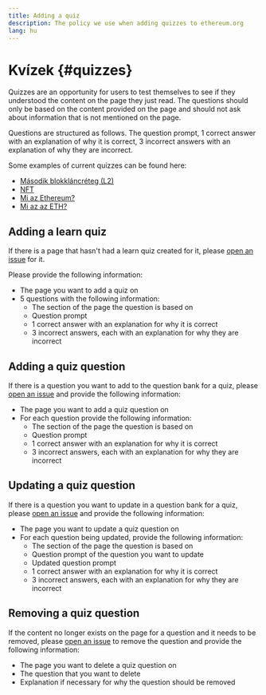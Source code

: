 ```yaml
---
title: Adding a quiz
description: The policy we use when adding quizzes to ethereum.org
lang: hu
---
```


# Kvízek {#quizzes}

Quizzes are an opportunity for users to test themselves to see if they understood the content on the page they just read. The questions should only be based on the content provided on the page and should not ask about information that is not mentioned on the page.

Questions are structured as follows. The question prompt, 1 correct answer with an explanation of why it is correct, 3 incorrect answers with an explanation of why they are incorrect.

Some examples of current quizzes can be found here:

- [Második blokkláncréteg (L2)](/layer-2)
- [NFT](/nft/)
- [Mi az Ethereum?](/what-is-ethereum/)
- [Mi az az ETH?](/eth/)

## Adding a learn quiz

If there is a page that hasn't had a learn quiz created for it, please [open an issue](https://github.com/ethereum/ethereum-org-website/issues/new?assignees=&labels=&template=suggest_quiz.yaml) for it.

Please provide the following information:

- The page you want to add a quiz on
- 5 questions with the following information:
  - The section of the page the question is based on
  - Question prompt
  - 1 correct answer with an explanation for why it is correct
  - 3 incorrect answers, each with an explanation for why they are incorrect

## Adding a quiz question

If there is a question you want to add to the question bank for a quiz, please [open an issue](https://github.com/ethereum/ethereum-org-website/issues/new?assignees=&labels=&template=suggest_quiz.yaml) and provide the following information:

- The page you want to add a quiz question on
- For each question provide the following information:
  - The section of the page the question is based on
  - Question prompt
  - 1 correct answer with an explanation for why it is correct
  - 3 incorrect answers, each with an explanation for why they are incorrect

## Updating a quiz question

If there is a question you want to update in a question bank for a quiz, please [open an issue](https://github.com/ethereum/ethereum-org-website/issues/new?assignees=&labels=&template=suggest_quiz.yaml) and provide the following information:

- The page you want to update a quiz question on
- For each question being updated, provide the following information:
  - The section of the page the question is based on
  - Question prompt of the question you want to update
  - Updated question prompt
  - 1 correct answer with an explanation for why it is correct
  - 3 incorrect answers, each with an explanation for why they are incorrect

## Removing a quiz question

If the content no longer exists on the page for a question and it needs to be removed, please [open an issue](https://github.com/ethereum/ethereum-org-website/issues/new?assignees=&labels=&template=suggest_quiz.yaml) to remove the question and provide the following information:

- The page you want to delete a quiz question on
- The question that you want to delete
- Explanation if necessary for why the question should be removed
